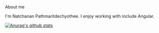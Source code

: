 About me

I'm Natchanan Pathmaritdechyothee. I enjoy working with include Angular.

[![Anurag's github stats](https://github-readme-stats.vercel.app/api?username=natchanan-p)](https://github.com/anuraghazra/github-readme-stats)
